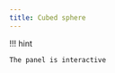 ```yaml
---
title: Cubed sphere
---
```


!!! hint

    The panel is interactive

<div id="plot_cubed_sphere" class="p5canvas"></div>

<script src="../3d_cubed_sphere.js"></script>